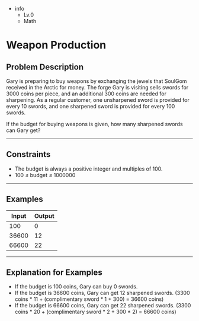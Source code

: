 -   info
    -   Lv.0
    -   Math

# Weapon Production

## Problem Description

Gary is preparing to buy weapons by exchanging the jewels that SoulGom received in the Arctic for money. The forge Gary is visiting sells swords for 3000 coins per piece, and an additional 300 coins are needed for sharpening. As a regular customer, one unsharpened sword is provided for every 10 swords, and one sharpened sword is provided for every 100 swords.

If the budget for buying weapons is given, how many sharpened swords can Gary get?

---

## Constraints

-   The budget is always a positive integer and multiples of 100.
-   100 ≤ budget ≤ 1000000

---

## Examples

| Input | Output |
| ----- | ------ |
| 100   | 0      |
| 36600 | 12     |
| 66600 | 22     |

---

## Explanation for Examples

-   If the budget is 100 coins, Gary can buy 0 swords.
-   If the budget is 36600 coins, Gary can get 12 sharpened swords. (3300 coins * 11 + (complimentary sword * 1 + 300) = 36600 coins)
-   If the budget is 66600 coins, Gary can get 22 sharpened swords. (3300 coins * 20 + (complimentary sword * 2 + 300 * 2) = 66600 coins)
